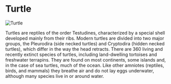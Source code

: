 # Turtle
![Turtle](https://encrypted-tbn3.gstatic.com/images?q=tbn:ANd9GcTC7U4r7Mn5hzfGxAZdiqCn2Y6aFdlQxzwFu1kviAoi4Po0yed2)

Turtles are reptiles of the order Testudines, characterized by a special 
shell developed mainly from their ribs. Modern turtles are divided into 
two major groups, the Pleurodira (side necked turtles) and Cryptodira 
(hidden necked turtles), which differ in the way the head retracts. There 
are 360 living and recently extinct species of turtles, including 
land-dwelling tortoises and freshwater terrapins. They are found on most 
continents, some islands and, in the case of sea turtles, much of the 
ocean. Like other amniotes (reptiles, birds, and mammals) they breathe air 
and do not lay eggs underwater, although many species live in or around 
water.
